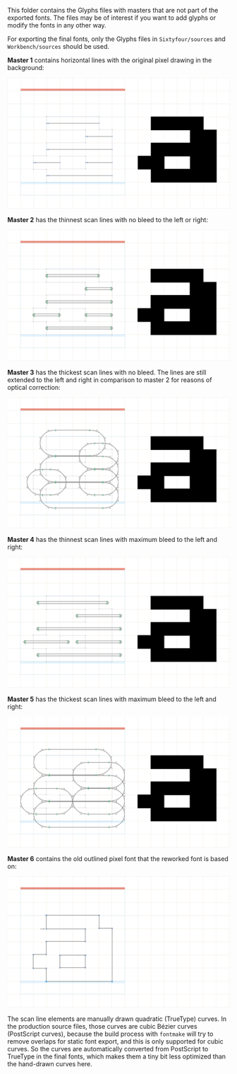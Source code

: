 This folder contains the Glyphs files with masters that are not part of the exported fonts. The files may be of interest if you want to add glyphs or modify the fonts in any other way.

For exporting the final fonts, only the Glyphs files in `Sixtyfour/sources` and `Workbench/sources` should be used.

**Master 1** contains horizontal lines with the original pixel drawing in the background:

![](images/64-master-1.png)

**Master 2** has the thinnest scan lines with no bleed to the left or right:

![](images/64-master-2.png)

**Master 3** has the thickest scan lines with no bleed. The lines are still extended to the left and right in comparison to master 2 for reasons of optical correction:

![](images/64-master-3.png)

**Master 4** has the thinnest scan lines with maximum bleed to the left and right:

![](images/64-master-4.png)

**Master 5** has the thickest scan lines with maximum bleed to the left and right:

![](images/64-master-5.png)

**Master 6** contains the old outlined pixel font that the reworked font is based on:

![](images/64-master-6.png)

The scan line elements are manually drawn quadratic (TrueType) curves. In the production source files, those curves are cubic Bézier curves (PostScript curves), because the build process with `fontmake` will try to remove overlaps for static font export, and this is only supported for cubic curves. So the curves are automatically converted from PostScript to TrueType in the final fonts, which makes them a tiny bit less optimized than the hand-drawn curves here.
